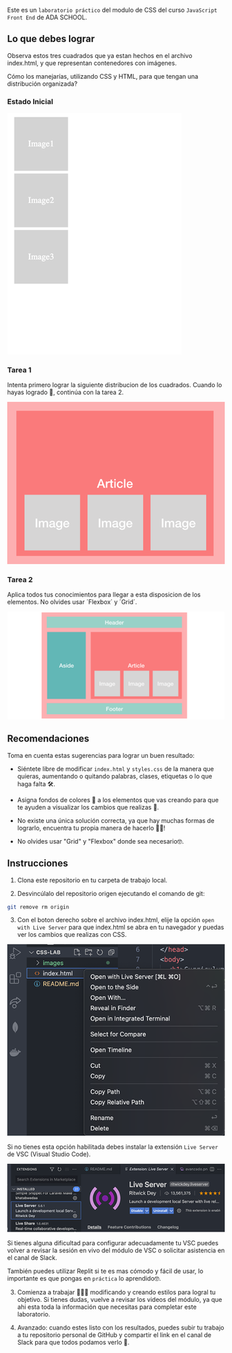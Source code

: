 Este es un `laboratorio práctico` del modulo de CSS del curso `JavaScript Front End` de ADA SCHOOL.

## Lo que debes lograr

Observa estos tres cuadrados que ya estan hechos en el archivo index.html, y que representan contenedores con imágenes. 

Cómo los manejarías, utilizando CSS y HTML, para que tengan una distribución organizada?

### Estado Inicial

![Image](images/inicio.png)



### Tarea 1
Intenta primero lograr la siguiente distribucion de los cuadrados. Cuando lo hayas logrado 🎉, continúa con la tarea 2.

![Image](images/facil.png)

### Tarea 2
Aplica todos tus conocimientos para llegar a esta disposicion de los elementos. No olvides usar ´Flexbox´ y ´Grid´.

![Image](images/avanzado.png)

## Recomendaciones
Toma en cuenta estas sugerencias para lograr un buen resultado:

- Siéntete libre de modificar `index.html` y `styles.css` de la manera que quieras, aumentando o quitando palabras, clases, etiquetas o lo que haga falta 🛠.

- Asigna fondos de colores 🌈 a los elementos que vas creando para que te ayuden a visualizar los cambios que realizas 🧐.

- No existe una única solución correcta, ya que hay muchas formas de lograrlo, encuentra tu propia manera de hacerlo 💪🏼!

- No olvides usar "Grid" y "Flexbox" donde sea necesario🤓.

## Instrucciones

1. Clona este repositorio en tu carpeta de trabajo local.

2. Desvincúlalo del repositorio origen ejecutando el comando de git:

```bash
git remove rm origin
```
3. Con el boton derecho sobre el archivo index.html, elije la opción `open with Live Server` para que index.html se abra en tu navegador y puedas ver los cambios que realizas con CSS. 

![Image](images/open.png)

Si no tienes esta opción habilitada debes instalar la extensión `Live Server` de VSC (Visual Studio Code).

![Image](images/live-server.png)


Si tienes alguna dificultad para configurar adecuadamente tu VSC puedes volver a revisar la sesión en vivo del módulo de VSC o solicitar asistencia en el canal de Slack.

También puedes utilizar Replit si te es mas cómodo y fácil de usar, lo importante es que pongas en `práctica` lo aprendido🤓.

3. Comienza a trabajar 👩🏻‍💻 modificando y creando estilos para logral tu objetivo. Si tienes dudas, vuelve a revisar los videos del módulo, ya que ahi esta toda la información que necesitas para completar este laboratorio.

4. Avanzado: cuando estes listo con los resultados, puedes subir tu trabajo a tu repositorio personal de GitHub y compartir el link en el canal de Slack para que todos podamos verlo 🚀.

